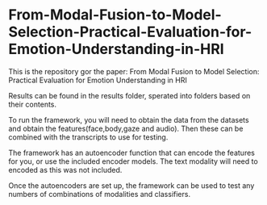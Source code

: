 # From-Modal-Fusion-to-Model-Selection-Practical-Evaluation-for-Emotion-Understanding-in-HRI

This is the repository gor the paper:
From Modal Fusion to Model Selection: Practical Evaluation for Emotion Understanding in HRI

Results can be found in the results folder, sperated into folders based on their contents.

To run the framework, you will need to obtain the data from the datasets and obtain the features(face,body,gaze and audio). Then these can be combined with the transcripts to use for testing. 

The framework has an autoencoder function that can encode the features for you, or use the included encoder models. The text modality will need to encoded as this was not included. 

Once the autoencoders are set up, the framework can be used to test any numbers of combinations of modalities and classifiers.
